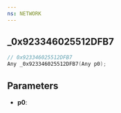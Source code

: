 ```yaml
---
ns: NETWORK
---
```

## _0x923346025512DFB7

```c
// 0x923346025512DFB7
Any _0x923346025512DFB7(Any p0);
```

## Parameters
* **p0**:
